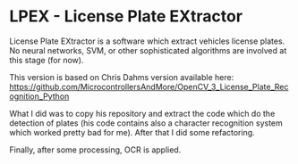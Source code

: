# LPEX - License Plate EXtractor

License Plate EXtractor is a software which extract vehicles license plates. No neural networks, SVM, or other sophisticated algorithms are involved at this stage (for now).

This version is based on Chris Dahms version available here: https://github.com/MicrocontrollersAndMore/OpenCV_3_License_Plate_Recognition_Python

What I did was to copy his repository and extract the code which do the detection of plates (his code contains also a character recognition system which worked pretty bad for me). After that I did some refactoring.

Finally, after some processing, OCR is applied.
